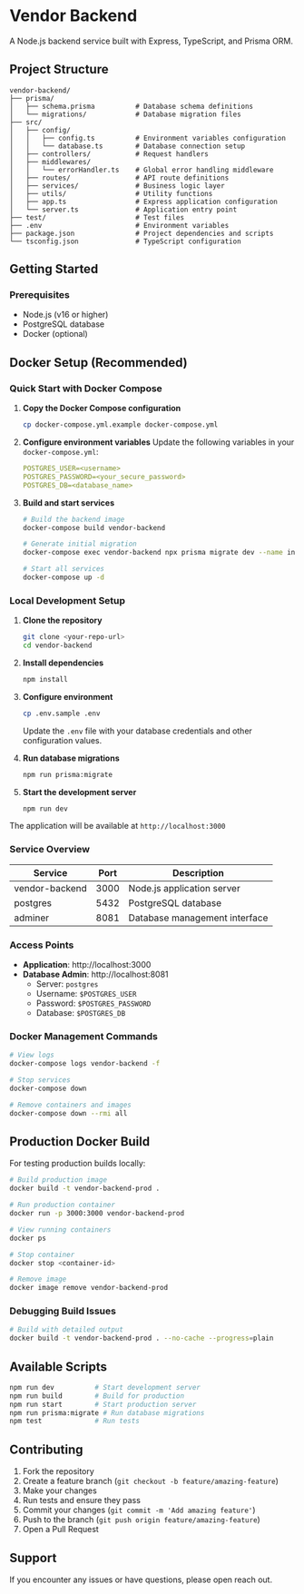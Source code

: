 # Vendor Backend

A Node.js backend service built with Express, TypeScript, and Prisma ORM.

## Project Structure

```
vendor-backend/
├── prisma/
│   ├── schema.prisma          # Database schema definitions
│   └── migrations/            # Database migration files
├── src/
│   ├── config/
│   │   ├── config.ts          # Environment variables configuration
│   │   └── database.ts        # Database connection setup
│   ├── controllers/           # Request handlers
│   ├── middlewares/
│   │   └── errorHandler.ts    # Global error handling middleware
│   ├── routes/                # API route definitions
│   ├── services/              # Business logic layer
│   ├── utils/                 # Utility functions
│   ├── app.ts                 # Express application configuration
│   └── server.ts              # Application entry point
├── test/                      # Test files
├── .env                       # Environment variables
├── package.json               # Project dependencies and scripts
└── tsconfig.json              # TypeScript configuration
```

## Getting Started

### Prerequisites

- Node.js (v16 or higher)
- PostgreSQL database
- Docker (optional)

## Docker Setup (Recommended)

### Quick Start with Docker Compose

1. **Copy the Docker Compose configuration**

   ```bash
   cp docker-compose.yml.example docker-compose.yml
   ```

2. **Configure environment variables**
   Update the following variables in your `docker-compose.yml`:

   ```yaml
   POSTGRES_USER=<username>
   POSTGRES_PASSWORD=<your_secure_password>
   POSTGRES_DB=<database_name>
   ```

3. **Build and start services**

   ```bash
   # Build the backend image
   docker-compose build vendor-backend

   # Generate initial migration
   docker-compose exec vendor-backend npx prisma migrate dev --name init

   # Start all services
   docker-compose up -d
   ```

### Local Development Setup

1. **Clone the repository**

   ```bash
   git clone <your-repo-url>
   cd vendor-backend
   ```

2. **Install dependencies**

   ```bash
   npm install
   ```

3. **Configure environment**

   ```bash
   cp .env.sample .env
   ```

   Update the `.env` file with your database credentials and other configuration values.

4. **Run database migrations**

   ```bash
   npm run prisma:migrate
   ```

5. **Start the development server**
   ```bash
   npm run dev
   ```

The application will be available at `http://localhost:3000`

### Service Overview

| Service        | Port | Description                   |
| -------------- | ---- | ----------------------------- |
| vendor-backend | 3000 | Node.js application server    |
| postgres       | 5432 | PostgreSQL database           |
| adminer        | 8081 | Database management interface |

### Access Points

- **Application**: http://localhost:3000
- **Database Admin**: http://localhost:8081
  - Server: `postgres`
  - Username: `$POSTGRES_USER`
  - Password: `$POSTGRES_PASSWORD`
  - Database: `$POSTGRES_DB`

### Docker Management Commands

```bash
# View logs
docker-compose logs vendor-backend -f

# Stop services
docker-compose down

# Remove containers and images
docker-compose down --rmi all
```

## Production Docker Build

For testing production builds locally:

```bash
# Build production image
docker build -t vendor-backend-prod .

# Run production container
docker run -p 3000:3000 vendor-backend-prod

# View running containers
docker ps

# Stop container
docker stop <container-id>

# Remove image
docker image remove vendor-backend-prod
```

### Debugging Build Issues

```bash
# Build with detailed output
docker build -t vendor-backend-prod . --no-cache --progress=plain
```

## Available Scripts

```bash
npm run dev          # Start development server
npm run build        # Build for production
npm run start        # Start production server
npm run prisma:migrate # Run database migrations
npm test             # Run tests
```

## Contributing

1. Fork the repository
2. Create a feature branch (`git checkout -b feature/amazing-feature`)
3. Make your changes
4. Run tests and ensure they pass
5. Commit your changes (`git commit -m 'Add amazing feature'`)
6. Push to the branch (`git push origin feature/amazing-feature`)
7. Open a Pull Request

## Support

If you encounter any issues or have questions, please open reach out.
